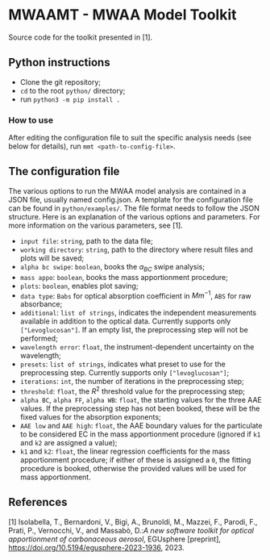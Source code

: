 # MWAAMT - MWAA Model Toolkit
Source code for the toolkit presented in [1]. 

## Python instructions
* Clone the git repository;
* `cd` to the root `python/` directory;
* run `python3 -m pip install .`

### How to use
After editing the configuration file to suit the specific analysis needs (see below for details), run `mmt <path-to-config-file>`.

## The configuration file
The various options to run the MWAA model analysis are contained in a JSON file, usually named config.json. A template for the configuration file can be found in `python/examples/`. The file format needs to follow the JSON structure. 
Here is an explanation of the various options and parameters. For more information on the various parameters, see [1].
* `input file`: `string`, path to the data file;
* `working directory`: `string`, path to the directory where result files and plots will be saved;
* `alpha bc swipe`: `boolean`, books the $\alpha_{BC}$ swipe analysis;
* `mass appo`: `boolean`, books the mass apportionment procedure;
* `plots`: `boolean`, enables plot saving;
* `data type`: `Babs` for optical absorption coefficient in $Mm^{-1}$, `ABS` for raw absorbance;
* `additional`: `list of strings`, indicates the independent measurements available in addition to the optical data. Currently supports only `["Levoglucosan"]`. If an empty list, the preprocessing step will not be performed;
* `wavelength error`: `float`, the instrument-dependent uncertainty on the wavelength;
* `presets`: `list of strings`, indicates what preset to use for the preprocessing step. Currently supports only `["levoglucosan"]`;
* `iterations`: `int`, the number of iterations in the preprocessing step;
* `threshold`: `float`, the $R^2$ threshold value for the preprocessing step;
* `alpha BC`, `alpha FF`, `alpha WB`: `float`, the starting values for the three AAE values. If the preprocessing step has not been booked, these will be the fixed values for the absorption exponents;
* `AAE low` and `AAE high`: `float`, the AAE boundary values for the particulate to be considered EC in the mass apportionment procedure (ignored if `k1` and `k2` are assigned a value);
* `k1` and `k2`: `float`, the linear regression coefficients for the mass apportionment procedure; if either of these is assigned a `0`, the fitting procedure is booked, otherwise the provided values will be used for mass apportionment.  

## References
[1] Isolabella, T., Bernardoni, V., Bigi, A., Brunoldi, M., Mazzei, F., Parodi, F., Prati, P., Vernocchi, V., and Massabò, D.:_A new software toolkit for optical apportionment of carbonaceous aerosol_, EGUsphere [preprint], https://doi.org/10.5194/egusphere-2023-1936, 2023. 
